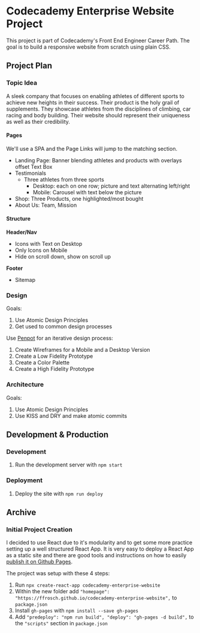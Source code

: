 # Codecademy Enterprise Website Project

This project is part of Codecademy's Front End Engineer Career Path.
The goal is to build a responsive website from scratch using plain CSS.

## Project Plan

### Topic Idea

A sleek company that focuses on enabling athletes of different sports to achieve new heights in their success.
Their product is the holy grail of supplements.
They showcase athletes from the disciplines of climbing, car racing and body building.
Their website should represent their uniqueness as well as their credibility.

#### Pages

We'll use a SPA and the Page Links will jump to the matching section.

- Landing Page: Banner blending athletes and products with overlays offset Text Box
- Testimonials
  - Three athletes from three sports
    - Desktop: each on one row; picture and text alternating left/right
    - Mobile: Carousel with text below the picture
- Shop: Three Products, one highlighted/most bought
- About Us: Team, Mission

#### Structure

**Header/Nav**

- Icons with Text on Desktop
- Only Icons on Mobile
- Hide on scroll down, show on scroll up

**Footer**

- Sitemap

### Design

Goals:

1. Use Atomic Design Principles
1. Get used to common design processes

Use [Penpot](https://penpot.app/) for an iterative design process:

1. Create Wireframes for a Mobile and a Desktop Version
1. Create a Low Fidelity Prototype
1. Create a Color Palette
1. Create a High Fidelity Prototype

### Architecture

Goals:

1. Use Atomic Design Principles
1. Use KISS and DRY and make atomic commits

## Development & Production

### Development

1. Run the development server with `npm start`

### Deployment

1. Deploy the site with `npm run deploy`

## Archive

### Initial Project Creation

I decided to use React due to it's modularity and to get some more practice setting up a well structured React App.
It is very easy to deploy a React App as a static site and there are good tools and instructions on how to easily [publish it on Github Pages](https://create-react-app.dev/docs/deployment/#github-pages).

The project was setup with these 4 steps:

1. Run `npx create-react-app codecademy-enterprise-website`
1. Within the new folder add `"homepage": "https://ffrosch.github.io/codecademy-enterprise-website",` to `package.json`
1. Install `gh-pages` with `npm install --save gh-pages`
1. Add `"predeploy": "npm run build", "deploy": "gh-pages -d build",` to the `"scripts"` section in `package.json`
